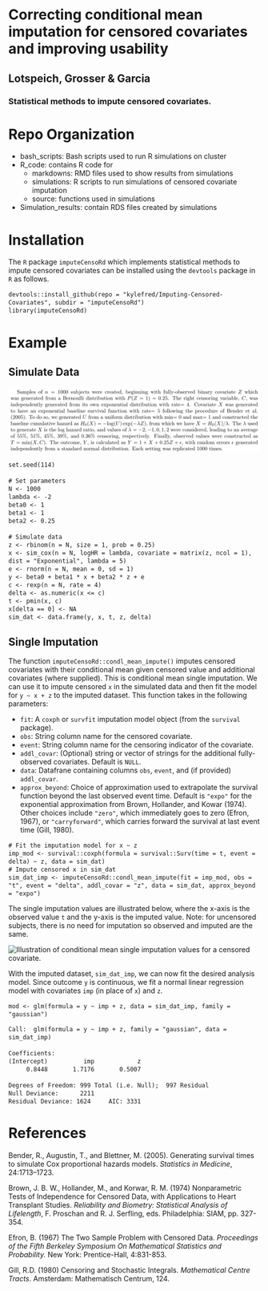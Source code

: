 # Correcting conditional mean imputation for censored covariates and improving usability
## Lotspeich, Grosser & Garcia 
### Statistical methods to impute censored covariates. 

# Repo Organization 

- bash_scripts: Bash scripts used to run R simulations on cluster
- R_code: contains R code for
	- markdowns: RMD files used to show results from simulations
	- simulations: R scripts to run simulations of censored covariate imputation
	- source: functions used in simulations
- Simulation_results: contain RDS files created by simulations

# Installation 

The `R` package `imputeCensoRd` which implements statistical methods to impute censored covariates can be installed using the `devtools` package in `R` as follows. 

```{r}
devtools::install_github(repo = "kylefred/Imputing-Censored-Covariates", subdir = "imputeCensoRd")
library(imputeCensoRd)
```

# Example
## Simulate Data
![](Sim-Setup.png)

```{r}
set.seed(114)

# Set parameters 
N <- 1000
lambda <- -2
beta0 <- 1
beta1 <- 1
beta2 <- 0.25

# Simulate data
z <- rbinom(n = N, size = 1, prob = 0.25)
x <- sim_cox(n = N, logHR = lambda, covariate = matrix(z, ncol = 1), dist = "Exponential", lambda = 5)
e <- rnorm(n = N, mean = 0, sd = 1)
y <- beta0 + beta1 * x + beta2 * z + e
c <- rexp(n = N, rate = 4)
delta <- as.numeric(x <= c)
t <- pmin(x, c)
x[delta == 0] <- NA
sim_dat <- data.frame(y, x, t, z, delta)
```

## Single Imputation

The function `imputeCensoRd::condl_mean_impute()` imputes censored covariates with their conditional mean given censored value and additional covariates (where supplied). This is conditional mean single imputation. We can use it to impute censored `x` in the simulated data and then fit the model for `y ~ x + z` to the imputed dataset. This function takes in the following parameters: 

- `fit`: A `coxph` or `survfit` imputation model object (from the `survival` package).
- `obs`: String column name for the censored covariate.
- `event`: String column name for the censoring indicator of the covariate.
- `addl_covar`: (Optional) string or vector of strings for the additional fully-observed covariates. Default is `NULL`.
- `data`: Datafrane containing columns `obs`, `event`, and (if provided) `addl_covar`.
- `approx_beyond`: Choice of approximation used to extrapolate the survival function beyond the last observed event time. Default is `"expo"` for the exponential approximation from Brown, Hollander, and Kowar (1974). Other choices include `"zero"`, which immediately goes to zero (Efron, 1967), or `"carryforward"`, which carries forward the survival at last event time (Gill, 1980).

```{r}
# Fit the imputation model for x ~ z 
imp_mod <- survival::coxph(formula = survival::Surv(time = t, event = delta) ~ z, data = sim_dat)
# Impute censored x in sim_dat
sim_dat_imp <- imputeCensoRd::condl_mean_impute(fit = imp_mod, obs = "t", event = "delta", addl_covar = "z", data = sim_dat, approx_beyond = "expo")
```

The single imputation values are illustrated below, where the x-axis is the observed value `t` and the y-axis is the imputed value. Note: for uncensored subjects, there is no need for imputation so observed and imputed are the same. 

![Illustration of conditional mean single imputation values for a censored covariate.](Observed-Imputed-SI.png)

With the imputed dataset, `sim_dat_imp`, we can now fit the desired analysis model. Since outcome `y` is continuous, we fit a normal linear regression model with covariates `imp` (in place of `x`) and `z`. 

```{r}
mod <- glm(formula = y ~ imp + z, data = sim_dat_imp, family = "gaussian")
```

```{r}
Call:  glm(formula = y ~ imp + z, family = "gaussian", data = sim_dat_imp)

Coefficients:
(Intercept)          imp            z  
     0.8448       1.7176       0.5007  

Degrees of Freedom: 999 Total (i.e. Null);  997 Residual
Null Deviance:	    2211 
Residual Deviance: 1624 	AIC: 3331
```

# References

Bender, R., Augustin, T., and Blettner, M. (2005). Generating survival times to simulate Cox proportional hazards models. *Statistics in Medicine*, 24:1713–1723.

Brown, J. B. W., Hollander, M., and Korwar, R. M. (1974) Nonparametric Tests of Independence for Censored Data, with Applications to Heart Transplant Studies. *Reliability and Biometry: Statistical Analysis of Lifelength*, F. Proschan and R.
J. Serfling, eds. Philadelphia: SIAM, pp. 327-354.

Efron, B. (1967) The Two Sample Problem with Censored Data. *Proceedings of the Fifth Berkeley Symposium On Mathematical Statistics and Probability.* New
York: Prentice-Hall, 4:831-853.

Gill, R.D. (1980) Censoring and Stochastic Integrals. *Mathematical Centre Tracts*. Amsterdam: Mathematisch Centrum, 124.
